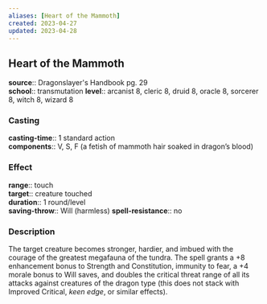 ```yaml
---
aliases: [Heart of the Mammoth]
created: 2023-04-27
updated: 2023-04-28
---
```


## Heart of the Mammoth

**source**:: Dragonslayer's Handbook pg. 29  
**school**:: transmutation
**level**:: arcanist 8, cleric 8, druid 8, oracle 8, sorcerer 8, witch 8, wizard 8

### Casting

**casting-time**:: 1 standard action  
**components**:: V, S, F (a fetish of mammoth hair soaked in dragon’s blood)

### Effect

**range**:: touch  
**target**:: creature touched  
**duration**:: 1 round/level  
**saving-throw**:: Will (harmless)
**spell-resistance**:: no

### Description

The target creature becomes stronger, hardier, and imbued with the courage of the greatest megafauna of the tundra. The spell grants a +8 enhancement bonus to Strength and Constitution, immunity to fear, a +4 morale bonus to Will saves, and doubles the critical threat range of all its attacks against creatures of the dragon type (this does not stack with Improved Critical, *keen edge*, or similar effects).
